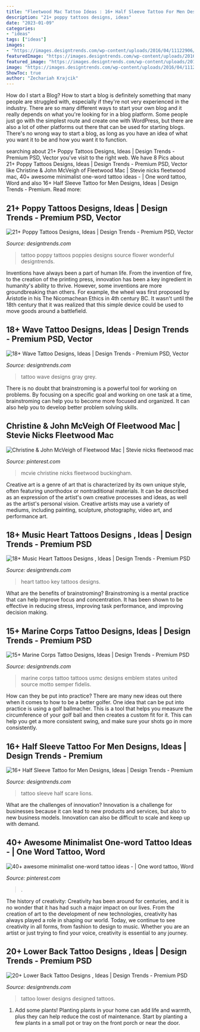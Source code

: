 ```yaml
---
title: "Fleetwood Mac Tattoo Ideas : 16+ Half Sleeve Tattoo For Men Designs, Ideas"
description: "21+ poppy tattoos designs, ideas"
date: "2023-01-09"
categories:
- "ideas"
tags: ["ideas"]
images:
- "https://images.designtrends.com/wp-content/uploads/2016/04/11122906/Wonderful-Poppy-Tattoo-1.jpg"
featuredImage: "https://images.designtrends.com/wp-content/uploads/2016/02/25073738/Black-and-Grey-Wave-Tattoo.jpg"
featured_image: "https://images.designtrends.com/wp-content/uploads/2016/04/11122906/Wonderful-Poppy-Tattoo-1.jpg"
image: "https://images.designtrends.com/wp-content/uploads/2016/04/11122906/Wonderful-Poppy-Tattoo-1.jpg"
ShowToc: true
author: "Zechariah Krajcik"
---
```



How do I start a Blog?
How to start a blog is definitely something that many people are struggled with, especially if they're not very experienced in the industry. There are so many different ways to start your own blog and it really depends on what you're looking for in a blog platform. Some people just go with the simplest route and create one with WordPress, but there are also a lot of other platforms out there that can be used for starting blogs. There's no wrong way to start a blog, as long as you have an idea of what you want it to be and how you want it to function.

	

		
searching about 21+ Poppy Tattoos Designs, Ideas | Design Trends - Premium PSD, Vector you've visit to the right web. We have 8 Pics about 21+ Poppy Tattoos Designs, Ideas | Design Trends - Premium PSD, Vector like Christine &amp; John McVeigh of Fleetwood Mac | Stevie nicks fleetwood mac, 40+ awesome minimalist one-word tattoo ideas - | One word tattoo, Word and also 16+ Half Sleeve Tattoo for Men Designs, Ideas | Design Trends - Premium. Read more:
		
    
## 21+ Poppy Tattoos Designs, Ideas | Design Trends - Premium PSD, Vector

<img loading=lazy src="https://images.designtrends.com/wp-content/uploads/2016/04/11122906/Wonderful-Poppy-Tattoo-1.jpg" onerror="this.onerror=null;this.src='https://tse3.mm.bing.net/th?id=OIP.yihREIB76B83cpOab1KPLQHaHa&amp;pid=15.1';" alt="21+ Poppy Tattoos Designs, Ideas | Design Trends - Premium PSD, Vector">

_Source: designtrends.com_

>tattoo poppy tattoos poppies designs source flower wonderful designtrends. 

	

Inventions have always been a part of human life. From the invention of fire, to the creation of the printing press, innovation has been a key ingredient in humanity's ability to thrive. However, some inventions are more groundbreaking than others. For example, the wheel was first proposed by Aristotle in his The Nicomachean Ethics in 4th century BC. It wasn't until the 18th century that it was realized that this simple device could be used to move goods around a battlefield.

    
## 18+ Wave Tattoo Designs, Ideas | Design Trends - Premium PSD, Vector

<img loading=lazy src="https://images.designtrends.com/wp-content/uploads/2016/02/25073738/Black-and-Grey-Wave-Tattoo.jpg" onerror="this.onerror=null;this.src='https://tse1.mm.bing.net/th?id=OIP.P0GsufELQRNRUWFqZk85JQHaFe&amp;pid=15.1';" alt="18+ Wave Tattoo Designs, Ideas | Design Trends - Premium PSD, Vector">

_Source: designtrends.com_

>tattoo wave designs gray grey. 

	

There is no doubt that brainstroming is a powerful tool for working on problems. By focusing on a specific goal and working on one task at a time, brainstroming can help you to become more focused and organized. It can also help you to develop better problem solving skills.

    
## Christine &amp; John McVeigh Of Fleetwood Mac | Stevie Nicks Fleetwood Mac

<img loading=lazy src="https://i.pinimg.com/736x/1d/13/f7/1d13f741a0f777e1042c57afa3a2ac58.jpg" onerror="this.onerror=null;this.src='https://tse4.mm.bing.net/th?id=OIP.tkVmrR7IfRZjlUj2peZnXAHaN-&amp;pid=15.1';" alt="Christine &amp; John McVeigh of Fleetwood Mac | Stevie nicks fleetwood mac">

_Source: pinterest.com_

>mcvie christine nicks fleetwood buckingham. 

	

Creative art is a genre of art that is characterized by its own unique style, often featuring unorthodox or nontraditional materials. It can be described as an expression of the artist's own creative processes and ideas, as well as the artist's personal vision. Creative artists may use a variety of mediums, including painting, sculpture, photography, video art, and performance art.

    
## 18+ Music Heart Tattoos Designs , Ideas | Design Trends - Premium PSD

<img loading=lazy src="https://images.designtrends.com/wp-content/uploads/2016/02/28132944/Music-Key-Heart-Tattoo.jpg" onerror="this.onerror=null;this.src='https://tse4.mm.bing.net/th?id=OIP.pxdBQTZ5XiN3BP5EKrrpHQHaHa&amp;pid=15.1';" alt="18+ Music Heart Tattoos Designs , Ideas | Design Trends - Premium PSD">

_Source: designtrends.com_

>heart tattoo key tattoos designs. 

	

What are the benefits of brainstroming?
Brainstroming is a mental practice that can help improve focus and concentration. It has been shown to be effective in reducing stress, improving task performance, and improving decision making.

    
## 15+ Marine Corps Tattoo Designs, Ideas | Design Trends - Premium PSD

<img loading=lazy src="https://images.designtrends.com/wp-content/uploads/2016/04/18061138/Black-Marine-Corps-Tattoo.jpg" onerror="this.onerror=null;this.src='https://tse3.mm.bing.net/th?id=OIP.0MjeILFBJX9uCqx0jeJgTgHaHa&amp;pid=15.1';" alt="15+ Marine Corps Tattoo Designs, Ideas | Design Trends - Premium PSD">

_Source: designtrends.com_

>marine corps tattoo tattoos usmc designs emblem states united source motto semper fidelis. 

	

How can they be put into practice?
There are many new ideas out there when it comes to how to be a better golfer. One idea that can be put into practice is using a golf ballmacher. This is a tool that helps you measure the circumference of your golf ball and then creates a custom fit for it. This can help you get a more consistent swing, and make sure your shots go in more consistently.

    
## 16+ Half Sleeve Tattoo For Men Designs, Ideas | Design Trends - Premium

<img loading=lazy src="https://images.designtrends.com/wp-content/uploads/2016/03/24065334/Scare-Lions-Sleeve-Tattoo.jpg" onerror="this.onerror=null;this.src='https://tse4.mm.bing.net/th?id=OIP.fFa1Wk_OJov_XHZfBLniAAHaHa&amp;pid=15.1';" alt="16+ Half Sleeve Tattoo for Men Designs, Ideas | Design Trends - Premium">

_Source: designtrends.com_

>tattoo sleeve half scare lions. 

	

What are the challenges of innovation?
Innovation is a challenge for businesses because it can lead to new products and services, but also to new business models. Innovation can also be difficult to scale and keep up with demand.

    
## 40+ Awesome Minimalist One-word Tattoo Ideas - | One Word Tattoo, Word

<img loading=lazy src="https://i.pinimg.com/736x/4f/91/8c/4f918c9505e1b1dd447fc0128d8b51a5.jpg" onerror="this.onerror=null;this.src='https://tse2.mm.bing.net/th?id=OIP.PyBAeH63JxwE6_lLzvJpFQHaPj&amp;pid=15.1';" alt="40+ awesome minimalist one-word tattoo ideas - | One word tattoo, Word">

_Source: pinterest.com_

>. 

	

The history of creativity:
Creativity has been around for centuries, and it is no wonder that it has had such a major impact on our lives. From the creation of art to the development of new technologies, creativity has always played a role in shaping our world. Today, we continue to see creativity in all forms, from fashion to design to music. Whether you are an artist or just trying to find your voice, creativity is essential to any journey.

    
## 20+ Lower Back Tattoo Designs , Ideas | Design Trends - Premium PSD

<img loading=lazy src="https://images.designtrends.com/wp-content/uploads/2016/02/25123039/Designed-Tattoo-For-Women.jpg" onerror="this.onerror=null;this.src='https://tse3.mm.bing.net/th?id=OIP.zRinOkOfzhxgIOcO7LcLCAHaHa&amp;pid=15.1';" alt="20+ Lower Back Tattoo Designs , Ideas | Design Trends - Premium PSD">

_Source: designtrends.com_

>tattoo lower designs designed tattoos. 

	

1. Add some plants! Planting plants in your home can add life and warmth, plus they can help reduce the cost of maintenance. Start by planting a few plants in a small pot or tray on the front porch or near the door.

